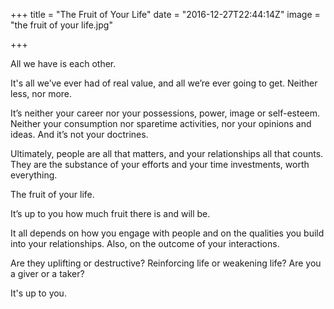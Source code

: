 +++
title = "The Fruit of Your Life"
date = "2016-12-27T22:44:14Z"
image = "the fruit of your life.jpg"

+++

All we have is each other.

It's all we’ve ever had of real value, and all we’re ever going to get. Neither less, nor more.

It’s neither your career nor your possessions, power, image or self-esteem. Neither your consumption nor 
sparetime activities, nor your opinions and ideas. And it’s not your doctrines.

Ultimately, people are all that matters, and your relationships all that counts. They are the substance of your 
efforts and your time investments, worth everything.

The fruit of your life.

It’s up to you how much fruit there is and will be. 

It all depends on how you engage with people and on the qualities you build into your relationships. 
Also, on the outcome of your interactions. 

Are they uplifting or destructive? Reinforcing life or weakening life? Are you a giver or a taker?

It's up to you.